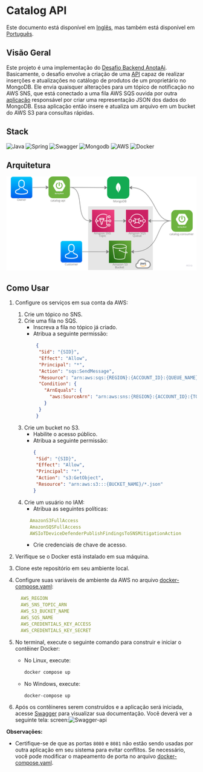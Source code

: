 # Catalog API

Este documento está disponível em [Inglês](README-en.md), 
mas também está disponível em [Português](README-en).

## Visão Geral
Este projeto é uma implementação do [Desafio Backend AnotaAi](https://github.com/githubanotaai/new-test-backend-nodejs). Basicamente, o desafio envolve a criação de uma [API](https://github.com/lucsalm/catalog-api) 
capaz de realizar inserções e atualizações no catálogo de produtos de um proprietário no MongoDB. 
Ele envia quaisquer alterações para um tópico de notificação no AWS SNS, que está conectado a uma fila AWS SQS
ouvida por outra [aplicação](https://github.com/lucsalm/catalog-consumer)  responsável por criar uma representação JSON dos dados do MongoDB.
Essa aplicação então insere e atualiza um arquivo em um bucket do AWS S3 para consultas rápidas.

## Stack

![Java](https://img.shields.io/badge/java-%23ED8B00.svg?style=for-the-badge&logo=openjdk&logoColor=white)
![Spring](https://img.shields.io/badge/Spring%20Boot-6DB33F.svg?style=for-the-badge&logo=Spring-Boot&logoColor=white)
![Swagger](https://img.shields.io/badge/Swagger-85EA2D.svg?style=for-the-badge&logo=Swagger&logoColor=black)
![Mongodb](https://img.shields.io/badge/MongoDB-47A248.svg?style=for-the-badge&logo=MongoDB&logoColor=white)
![AWS](https://img.shields.io/badge/Amazon%20AWS-232F3E.svg?style=for-the-badge&logo=Amazon-AWS&logoColor=white)
![Docker](https://img.shields.io/badge/Docker-2496ED.svg?style=for-the-badge&logo=Docker&logoColor=white)

## Arquitetura

![Architecture](img/arquitetura.png)

## Como Usar

1. Configure os serviços em sua conta da AWS:
    1. Crie um tópico no SNS.
    2. Crie uma fila no SQS.
        - Inscreva a fila no tópico já criado.
        - Atribua a seguinte permissão:
           ```json 
            {
             "Sid": "{SID}",
             "Effect": "Allow",
             "Principal": "*",
             "Action": "sqs:SendMessage",
             "Resource": "arn:aws:sqs:{REGION}:{ACCOUNT_ID}:{QUEUE_NAME}",
             "Condition": {
               "ArnEquals": {
                 "aws:SourceArn": "arn:aws:sns:{REGION}:{ACCOUNT_ID}:{TOPIC_NAME}"
               }
             }
            }
            ```
    3. Crie um bucket no S3.
        - Habilite o acesso público.
        - Atribua a seguinte permissão:
            ```json
            {
             "Sid": "{SID}",
             "Effect": "Allow",
             "Principal": "*",
             "Action": "s3:GetObject",
             "Resource": "arn:aws:s3:::{BUCKET_NAME}/*.json"
            }
            ```
    4. Crie um usuário no IAM:
        - Atribua as seguintes políticas:
        ```yaml
          AmazonS3FullAccess
          AmazonSQSFullAccess
          AWSIoTDeviceDefenderPublishFindingsToSNSMitigationAction
       ```
        - Crie credenciais de chave de acesso.

2. Verifique se o Docker está instalado em sua máquina.
3. Clone este repositório em seu ambiente local.
4. Configure suas variáveis de ambiente da AWS no arquivo [docker-compose.yaml](docker-compose.yaml):
   ```yaml
     AWS_REGION
     AWS_SNS_TOPIC_ARN
     AWS_S3_BUCKET_NAME
     AWS_SQS_NAME
     AWS_CREDENTIALS_KEY_ACCESS
     AWS_CREDENTIALS_KEY_SECRET
      ```
5. No terminal, execute o seguinte comando para construir e iniciar o contêiner Docker:
    - No Linux, execute:
        ```bash
        docker compose up
        ```

    - No Windows, execute:
        ```bash
        docker-compose up
        ```

6. Após os contêineres serem construídos e a aplicação será iniciada,
   acesse [Swagger](http://localhost:8080/swagger-ui/index.html) para visualizar sua documentação. Você deverá ver a seguinte tela:
   screen:![Swagger-api](img/swagger.png)

**Observações:**

- Certifique-se de que as portas `8080` e `8081` não estão sendo usadas por outra aplicação em seu sistema para evitar
  conflitos. Se necessário, você pode modificar o mapeamento de porta no arquivo [docker-compose.yaml](docker-compose.yaml).

